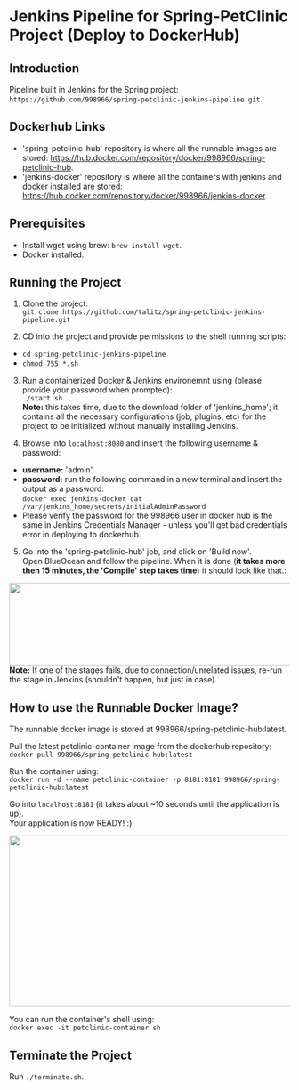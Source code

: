# Jenkins Pipeline for Spring-PetClinic Project (Deploy to DockerHub)

## Introduction
Pipeline built in Jenkins for the Spring project: ```https://github.com/998966/spring-petclinic-jenkins-pipeline.git```.

## Dockerhub Links
- 'spring-petclinic-hub' repository is where all the runnable images are stored: https://hub.docker.com/repository/docker/998966/spring-petclinic-hub.
- 'jenkins-docker' repository is where all the containers with jenkins and docker installed are stored: https://hub.docker.com/repository/docker/998966/jenkins-docker.

## Prerequisites
- Install wget using brew: ```brew install wget```.
- Docker installed.

## Running the Project

1) Clone the project: <br>```git clone https://github.com/talitz/spring-petclinic-jenkins-pipeline.git```

2) CD into the project and provide permissions to the shell running scripts:</br>
- ```cd spring-petclinic-jenkins-pipeline```
- ```chmod 755 *.sh```

3) Run a containerized Docker & Jenkins environemnt using (please provide your password when prompted):</br>
```./start.sh```
</br><b>Note:</b> this takes time, due to the download folder of 'jenkins_home'; it contains all the necessary configurations (job, plugins, etc) for the project to be initialized without manually installing Jenkins.

4) Browse into ```localhost:8080``` and insert the following username & password:
- <b>username:</b> 'admin'.
- <b>password:</b> run the following command in a new terminal and insert the output as a password:</br>
```docker exec jenkins-docker cat /var/jenkins_home/secrets/initialAdminPassword``` 
- Please verify the password for the 998966 user in docker hub is the same in Jenkins Credentials Manager - unless you'll get bad credentials error in deploying to dockerhub.

5) Go into the 'spring-petclinic-hub' job, and click on 'Build now'.</br>
Open BlueOcean and follow the pipeline. When it is done (<b>it takes more then 15 minutes, the 'Compile' step takes time</b>) it should look like that.:

<img src="https://i.ibb.co/5GjpB5s/Screen-Shot-2020-01-04-at-19-34-58.png" align="center" height="148" width="888" >
</br><b>Note:</b> If one of the stages fails, due to connection/unrelated issues, re-run the stage in Jenkins (shouldn't happen, but just in case).

## How to use the Runnable Docker Image?
The runnable docker image is stored at 998966/spring-petclinic-hub:latest.

Pull the latest petclinic-container image from the dockerhub repository:</br>
```docker pull 998966/spring-petclinic-hub:latest```

Run the container using:</br>
```docker run -d --name petclinic-container -p 8181:8181 998966/spring-petclinic-hub:latest```

Go into ```localhost:8181``` (it takes about ~10 seconds until the application is up). </br>
Your application is now READY! :)

<img src="https://i.ibb.co/sFsLDvf/Screen-Shot-2020-01-05-at-1-14-53.png" align="center" height="308" width="688" >

You can run the container's shell using:</br>
```docker exec -it petclinic-container sh```

## Terminate the Project
Run ```./terminate.sh```.
